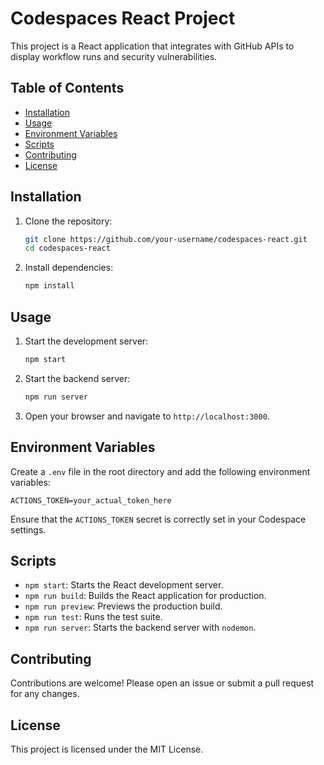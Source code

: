 # Codespaces React Project

This project is a React application that integrates with GitHub APIs to display workflow runs and security vulnerabilities.

## Table of Contents

- [Installation](#installation)
- [Usage](#usage)
- [Environment Variables](#environment-variables)
- [Scripts](#scripts)
- [Contributing](#contributing)
- [License](#license)

## Installation

1. Clone the repository:
    ```bash
    git clone https://github.com/your-username/codespaces-react.git
    cd codespaces-react
    ```

2. Install dependencies:
    ```bash
    npm install
    ```

## Usage

1. Start the development server:
    ```bash
    npm start
    ```

2. Start the backend server:
    ```bash
    npm run server
    ```

3. Open your browser and navigate to `http://localhost:3000`.

## Environment Variables

Create a `.env` file in the root directory and add the following environment variables:

```properties
ACTIONS_TOKEN=your_actual_token_here
```

Ensure that the `ACTIONS_TOKEN` secret is correctly set in your Codespace settings.

## Scripts

- `npm start`: Starts the React development server.
- `npm run build`: Builds the React application for production.
- `npm run preview`: Previews the production build.
- `npm run test`: Runs the test suite.
- `npm run server`: Starts the backend server with `nodemon`.

## Contributing

Contributions are welcome! Please open an issue or submit a pull request for any changes.

## License

This project is licensed under the MIT License.

